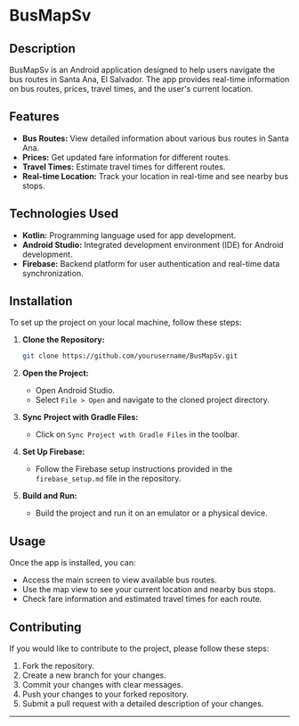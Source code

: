 # BusMapSv

## Description

BusMapSv is an Android application designed to help users navigate the bus routes in Santa Ana, El Salvador. The app provides real-time information on bus routes, prices, travel times, and the user's current location.

## Features

- **Bus Routes:** View detailed information about various bus routes in Santa Ana.
- **Prices:** Get updated fare information for different routes.
- **Travel Times:** Estimate travel times for different routes.
- **Real-time Location:** Track your location in real-time and see nearby bus stops.

## Technologies Used

- **Kotlin:** Programming language used for app development.
- **Android Studio:** Integrated development environment (IDE) for Android development.
- **Firebase:** Backend platform for user authentication and real-time data synchronization.

## Installation

To set up the project on your local machine, follow these steps:

1. **Clone the Repository:**

   ```bash
   git clone https://github.com/yourusername/BusMapSv.git
   ```

2. **Open the Project:**
   - Open Android Studio.
   - Select `File > Open` and navigate to the cloned project directory.

3. **Sync Project with Gradle Files:**
   - Click on `Sync Project with Gradle Files` in the toolbar.

4. **Set Up Firebase:**
   - Follow the Firebase setup instructions provided in the `firebase_setup.md` file in the repository.

5. **Build and Run:**
   - Build the project and run it on an emulator or a physical device.

## Usage

Once the app is installed, you can:
- Access the main screen to view available bus routes.
- Use the map view to see your current location and nearby bus stops.
- Check fare information and estimated travel times for each route.

## Contributing

If you would like to contribute to the project, please follow these steps:

1. Fork the repository.
2. Create a new branch for your changes.
3. Commit your changes with clear messages.
4. Push your changes to your forked repository.
5. Submit a pull request with a detailed description of your changes.
---
